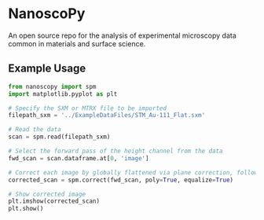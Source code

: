 # NanoscoPy
An open source repo for the analysis of experimental microscopy data common in materials and surface science.

## Example Usage
```python
from nanoscopy import spm
import matplotlib.pyplot as plt

# Specify the SXM or MTRX file to be imported
filepath_sxm = '../ExampleDataFiles/STM_Au-111_Flat.sxm'

# Read the data
scan = spm.read(filepath_sxm)

# Select the forward pass of the height channel from the data
fwd_scan = scan.dataframe.at[0, 'image']

# Correct each image by globally flattened via plane correction, followed by 2nd order polynomial background subtraction, line-by-line offset flattening, 3x3 gaussian smoothing, and contrast limited adaptive histogram equilization.
corrected_scan = spm.correct(fwd_scan, poly=True, equalize=True)

# Show corrected image 
plt.imshow(corrected_scan)
plt.show()
```